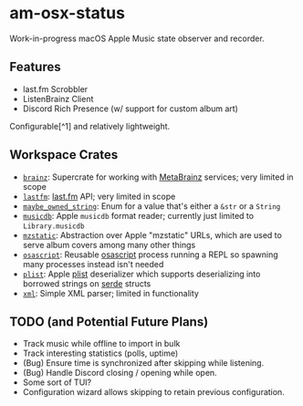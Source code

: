 # am-osx-status

Work-in-progress macOS Apple Music state observer and recorder.

## Features

- last.fm Scrobbler
- ListenBrainz Client
- Discord Rich Presence (w/ support for custom album art)

Configurable[^1] and relatively lightweight.

## Workspace Crates

- [`brainz`](./crates/brainz): Supercrate for working with [MetaBrainz](https://metabrainz.org/) services; very limited in scope
- [`lastfm`](./crates/lastfm/): [last.fm](https://www.last.fm/) API; very limited in scope
- [`maybe_owned_string`](./crates/maybe_owned_string): Enum for a value that's either a `&str` or a `String`
- [`musicdb`](./crates/musicdb/): Apple `musicdb` format reader; currently just limited to `Library.musicdb`
- [`mzstatic`](./crates/mzstatic/): Abstraction over Apple "mzstatic" URLs, which are used to serve album covers among many other things
- [`osascript`](./crates/osascript/): Reusable [osascript](https://ss64.com/mac/osascript.html) process running a REPL so spawning many processes instead isn't needed
- [`plist`](./crates/plist/): Apple [plist](https://en.wikipedia.org/wiki/Property_list) deserializer which supports deserializing into borrowed strings on [serde](https://https://serde.rs/) structs
- [`xml`](./crates/xml): Simple XML parser; limited in functionality

## TODO (and Potential Future Plans)

- Track music while offline to import in bulk
- Track interesting statistics (polls, uptime)
- (Bug) Ensure time is synchronized after skipping while listening.
- (Bug) Handle Discord closing / opening while open.
- Some sort of TUI?
- Configuration wizard allows skipping to retain previous configuration.
